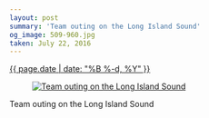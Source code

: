 ```yaml
---
layout: post
summary: 'Team outing on the Long Island Sound'
og_image: 509-960.jpg
taken: July 22, 2016
---
```


<div class="post">
 <time>
  <a href="/509">
   {{ page.date | date: "%B %-d, %Y" }}
  </a>
 </time>
 <a href="/509">
  <figure data-taken="7/22/2016">
   <img alt="Team outing on the Long Island Sound" sizes="(min-width: 700px) 50vw, calc(100vw - 2rem)" src="{{ site.assets_url }}/509-480.jpg" srcset="{{ site.assets_url }}/509-960.jpg 960w, {{ site.assets_url }}/509-720.jpg 720w, {{ site.assets_url }}/509-480.jpg 480w, {{ site.assets_url }}/509-240.jpg 240w"/>
  </figure>
 </a>
 <span>
  Team outing on the Long Island Sound
 </span>
</div>
